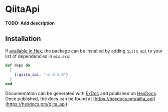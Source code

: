 # QiitaApi

**TODO: Add description**

## Installation

If [available in Hex](https://hex.pm/docs/publish), the package can be installed
by adding `qiita_api` to your list of dependencies in `mix.exs`:

```elixir
def deps do
  [
    {:qiita_api, "~> 0.1.0"}
  ]
end
```

Documentation can be generated with [ExDoc](https://github.com/elixir-lang/ex_doc)
and published on [HexDocs](https://hexdocs.pm). Once published, the docs can
be found at [https://hexdocs.pm/qiita_api](https://hexdocs.pm/qiita_api).

